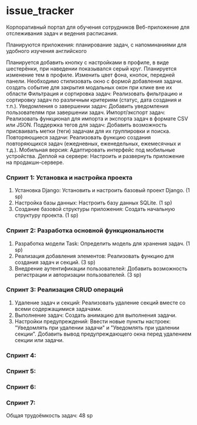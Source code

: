 # issue_tracker

Корпоративный портал для обучения сотрудников
Веб-приложение для отслеживания задач и ведения расписания.

Планируются приложения:
планирование задач, с напоминаниями
для удобного изучения английского

Планируется добавить кнопку с настройками в профиле, в виде шестерёнки, при наведении показывался серый круг.
Планируется изменение тем в профиле. Изменить цвет фона, кнопок, передней панели.
Необходимо стилизовать окно с формой добавления задачи.
создать событие для закрытия модальных окон при клике вне их области
Фильтрация и сортировка задач: Реализовать фильтрацию и сортировку задач по различным критериям 
(статус, дата создания и т.п.).
Уведомления о завершении задач: Добавить уведомления пользователям при завершении задач.
Импорт/экспорт задач: Реализовать функционал для импорта и экспорта задач в формате CSV или JSON.
Поддержка тегов для задач: Добавить возможность присваивать метки (теги) задачам для их группировки и поиска.
Повторяющиеся задачи: Реализовать функцию создания повторяющихся задач 
(ежедневных, еженедельных, ежемесячных и т.д.).
Мобильная версия: Адаптировать интерфейс под мобильные устройства.
Деплой на сервере: Настроить и развернуть приложение на продакшн-сервере.




### Спринт 1: Установка и настройка проекта

1. Установка Django: Установить и настроить базовый проект Django. (1 sp)
2. Настройка базы данных: Настроить базу данных SQLite. (1 sp)
3. Создание базовой структуры приложения: Создать начальную структуру проекта. (1 sp)

### Спринт 2: Разработка основной функциональности

1. Разработка модели Task: Определить модель для хранения задач. (1 sp)
2. Реализация добавления элементов: Реализовать функцию для создания задач и секций. (3 sp)
3. Внедрение аутентификации пользователей: Добавить возможность регистрации и авторизации пользователей. (3 sp)

### Спринт 3: Реализация CRUD операций

1. Удаление задач и секций: Реализовать удаление секций вместе со всеми содержащимися задачами.
2. Выполнение задач: Создать анимацию для выполнения задачи.
3. Настройки предупреждений: 
Ввести новые пункты настроек: "Уведомлять при удалении задачи" и "Уведомлять при удалении секции".
Добавить вывод предупреждающего окна перед удалением секции или задачи.

### Спринт 4: 



### Спринт 5: 



### Спринт 6: 



### Спринт 7: 



Общая трудоёмкость задач: 48 sp
